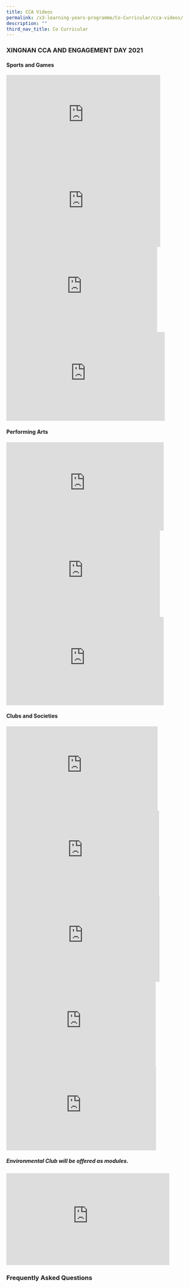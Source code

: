 ```yaml
---
title: CCA Videos
permalink: /x3-learning-years-programme/Co-Curricular/cca-videos/
description: ""
third_nav_title: Co Curricular
---
```

### XINGNAN CCA AND ENGAGEMENT DAY 2021

#### Sports and Games

<iframe width="405" height="226" src="https://www.youtube.com/embed/8JYSkp3heY4" title="Football" frameborder="0" allow="accelerometer; autoplay; clipboard-write; encrypted-media; gyroscope; picture-in-picture" allowfullscreen></iframe>

<iframe width="405" height="225" src="https://www.youtube.com/embed/XRy7wwW2ZSg?list=PLX8UIVYT5b2-p7CgfkevIIqGNev_IDc8I" title="Volleyball" frameborder="0" allow="accelerometer; autoplay; clipboard-write; encrypted-media; gyroscope; picture-in-picture" allowfullscreen></iframe>

<iframe width="397" height="223" src="https://www.youtube.com/embed/xIUGsjx0VSY" title="BADMINTON" frameborder="0" allow="accelerometer; autoplay; clipboard-write; encrypted-media; gyroscope; picture-in-picture" allowfullscreen></iframe>

<iframe width="417" height="233" src="https://www.youtube.com/embed/tsPXjvQOPTg" title="Basketball" frameborder="0" allow="accelerometer; autoplay; clipboard-write; encrypted-media; gyroscope; picture-in-picture" allowfullscreen></iframe>

#### Performing Arts

<iframe width="414" height="232" src="https://www.youtube.com/embed/hcsHf7SilK8" title="Dance" frameborder="0" allow="accelerometer; autoplay; clipboard-write; encrypted-media; gyroscope; picture-in-picture" allowfullscreen></iframe>

<iframe width="404" height="226" src="https://www.youtube.com/embed/xNJ-YTlX9M0" title="Diabolo" frameborder="0" allow="accelerometer; autoplay; clipboard-write; encrypted-media; gyroscope; picture-in-picture" allowfullscreen></iframe>

<iframe width="414" height="232" src="https://www.youtube.com/embed/5Fi7xjKcA3E" title="Brassband" frameborder="0" allow="accelerometer; autoplay; clipboard-write; encrypted-media; gyroscope; picture-in-picture" allowfullscreen></iframe>

#### Clubs and Societies

<iframe width="398" height="221" src="https://www.youtube.com/embed/sF0BZotdkeA" title="Cub Scouts" frameborder="0" allow="accelerometer; autoplay; clipboard-write; encrypted-media; gyroscope; picture-in-picture" allowfullscreen></iframe>

<iframe width="402" height="223" src="https://www.youtube.com/embed/LG1fpTEmta0" title="Chinese Calligraphy" frameborder="0" allow="accelerometer; autoplay; clipboard-write; encrypted-media; gyroscope; picture-in-picture" allowfullscreen></iframe>

<iframe width="403" height="226" src="https://www.youtube.com/embed/OyODa7yKiLQ" title="Artclub" frameborder="0" allow="accelerometer; autoplay; clipboard-write; encrypted-media; gyroscope; picture-in-picture" allowfullscreen></iframe>

<iframe width="393" height="221" src="https://www.youtube.com/embed/9KEjWcmGE84" title="Infocomm" frameborder="0" allow="accelerometer; autoplay; clipboard-write; encrypted-media; gyroscope; picture-in-picture" allowfullscreen></iframe>

<iframe width="394" height="221" src="https://www.youtube.com/embed/zzSfhKXAxGg" title="Pottery Club" frameborder="0" allow="accelerometer; autoplay; clipboard-write; encrypted-media; gyroscope; picture-in-picture" allowfullscreen></iframe>

##### Environmental Club will be offered as modules.

<iframe width="429" height="241" src="https://www.youtube.com/embed/BLiOTPGwIfQ" title="Environmental Club" frameborder="0" allow="accelerometer; autoplay; clipboard-write; encrypted-media; gyroscope; picture-in-picture" allowfullscreen></iframe>

### Frequently Asked Questions